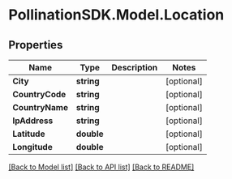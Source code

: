 
# PollinationSDK.Model.Location

## Properties

Name | Type | Description | Notes
------------ | ------------- | ------------- | -------------
**City** | **string** |  | [optional] 
**CountryCode** | **string** |  | [optional] 
**CountryName** | **string** |  | [optional] 
**IpAddress** | **string** |  | [optional] 
**Latitude** | **double** |  | [optional] 
**Longitude** | **double** |  | [optional] 

[[Back to Model list]](../README.md#documentation-for-models)
[[Back to API list]](../README.md#documentation-for-api-endpoints)
[[Back to README]](../README.md)

